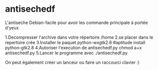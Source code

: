 antisechedf
===========

L'antiseche Debian-facile pour avoir les commande principale à portée d'yeux

1.Decompresser l'archive dans votre répertoire /home
  2.se placer dans le repertoire crée
	3.Installer le paquet python-wxgtk2.8 #aptitude install python-gtk2.8
	4.Autoriser l'execution de antisechedf.py chmod a+x antisechedf.py
	5.Lancer le programme avec ./antisechedf.py
  
  On peut également créer un lanceur ou faire un raccourci clavier :)